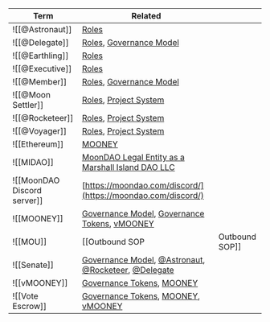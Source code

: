 | Term                        | Related                                                                                                                        |                |
| --------------------------- | ------------------------------------------------------------------------------------------------------------------------------ | -------------- |
| ![[@Astronaut]]             | [Roles](Roles.md)                                                                                                              |                |
| ![[@Delegate]]              | [Roles](Roles.md), [Governance Model](Governance%20Model.md)                                                                   |                |
| ![[@Earthling]]             | [Roles](Roles.md)                                                                                                              |                |
| ![[@Executive]]             | [Roles](Roles.md)                                                                                                              |                |
| ![[@Member]]                | [Roles](Roles.md), [Governance Model](Governance%20Model.md)                                                                   |                |
| ![[@Moon Settler]]          | [Roles](Roles.md), [Project System](Project%20System.md)                                                                          |                |
| ![[@Rocketeer]]             | [Roles](Roles.md), [Project System](Project%20System.md)                                                                          |                |
| ![[@Voyager]]               | [Roles](Roles.md), [Project System](Project%20System.md)                                                                          |                |
| ![[Ethereum]]               | [MOONEY](MOONEY.md)                                                                                                            |                |
| ![[MIDAO]]                  | [MoonDAO Legal Entity as a Marshall Island DAO LLC](MoonDAO%20Legal%20Entity%20as%20a%20Marshall%20Island%20DAO%20LLC.md)      |                |
| ![[MoonDAO Discord server]] | [https://moondao.com/discord/](https://moondao.com/discord/)                                                                   |                |
| ![[MOONEY]]                 | [Governance Model](Governance%20Model.md), [Governance Tokens](Governance%20Tokens.md), [vMOONEY](vMOONEY.md)                  |                |
| ![[MOU]]                    | [[Outbound SOP                                                                                                                 | Outbound SOP]] |
| ![[Senate]]                 | [Governance Model](Governance%20Model.md), [@Astronaut](@Astronaut.md), [@Rocketeer](@Rocketeer.md), [@Delegate](@Delegate.md) |                |
| ![[vMOONEY]]                | [Governance Tokens](Governance%20Tokens.md), [MOONEY](MOONEY.md)                                                               |                |
| ![[Vote Escrow]]            | [Governance Tokens](Governance%20Tokens.md), [MOONEY](MOONEY.md), [vMOONEY](vMOONEY.md)                                        |                |
